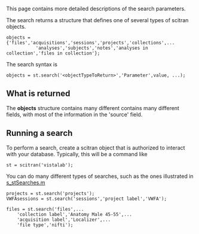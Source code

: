 This page contains more detailed descriptions of the search parameters.

The search returns a structure that defines one of several types of scitran objects.

    objects = {'files','acquisitions','sessions','projects','collections',...
               'analyses','subjects','notes','analyses in collection','files in collection'};

The search syntax is

    objects = st.search('<objectTypeToReturn>','Parameter',value, ...);

## What is returned

The **objects** structure contains many different contains many different fields, with most of the information in the 'source' field.

## Running a search

To perform a search, create a scitran object that is authorized to interact with your database.  Typically, this will be a command like

    st = scitran('vistalab');

You can do many different types of searches, such as the ones illustrated in [s_stSearches.m](https://github.com/scitran/client/blob/master/scripts/s_stSearches.m)
```
projects = st.search('projects');
VWFAsessions = st.search('sessions','project label','VWFA');
    
files = st.search('files',...
    'collection label','Anatomy Male 45-55',...
    'acquisition label','Localizer',...
    'file type','nifti');
```






